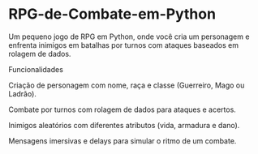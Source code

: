 # RPG-de-Combate-em-Python
Um pequeno jogo de RPG em Python, onde você cria um personagem e enfrenta inimigos em batalhas por turnos com ataques baseados em rolagem de dados.

Funcionalidades

Criação de personagem com nome, raça e classe (Guerreiro, Mago ou Ladrão).

Combate por turnos com rolagem de dados para ataques e acertos.

Inimigos aleatórios com diferentes atributos (vida, armadura e dano).

Mensagens imersivas e delays para simular o ritmo de um combate.
